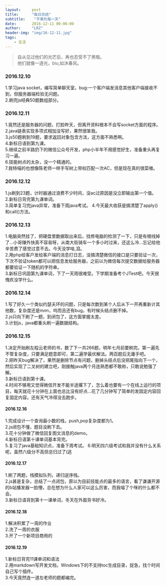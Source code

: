 ```yaml
---
layout:     post
title:      "每日总结"
subtitle:    "不辜负每一天"
date:       2016-12-11 00:06:00
author:     "LRZ"
header-img: "img/16-12-11.jpg"
tags:
    - 生活
---
```


>自从见过他们的光芒后，再也忍受不了黑暗。 <br>
>他们就像一道光，biu,如沐春风。<br>  


### 2016.12.10

1.学习java socket，编写简单聊天室，bug:一个客户端发消息其他客户端接收不到，但服务器端检验无问题。  
2.刷完js经典50题数组部分。

### 2016.12.11
1.竟然还是服务器的问题，打脸昨天，但离开资料根本不会写socket方面的程序。  
2.java链表实现多项式相加没写好，果然很笨我。  
3.js50题刷到19题，要求返回对象包含方法，这方面不熟悉啊。  
4.新标日语到第九课。  
5.继续之前半路扔下的微信公众号开发，php小半年不用感觉好生，准备重头再复习一遍。  
6.技能树点的太杂，没一个精通的。  
7.我特喵的也想像陈老师一样手写树上带权匹配一次AC，但是现在真的很菜嗷。  

### 2016.12.12  
1.js刷到23题，计时器通过浪费不少时间，没ac过原因是没立即输出第一个值。  
2.新标日背完第九课单词。  
3.简单复习完java异常，准备下周java考试。
4.今天最大收获是搞清楚了apply()和call()方法。    
  
### 2016.12.13  
1.电脑突然挂了，把硬盘里数据取出来后，找修电脑的检测了一下，只是有根线掉了...小哥赚外快真不容易呀，从南大街骑车一个多小时过来，还这么冷...忘记给他辛苦费了感觉过意不去。今天没学啥,泪。  
2.用php给客户发给客户端的消息打日志，没搞清楚微信的接口是只要验证一次，下次不验证token都可以把信息发给服务器，之前以为微信每次提交数据给服务器都要验证一下随机的字符串。  
3.新标日巩固第九课单词，下了一天雨很难受。下学期准备考个JTest吧，今天很愧疚没学什么。  

### 2016.12.14
1.写了好久一个类似约瑟夫环的问题，只是每次数到某个人后从下一开再重新计其他数，复杂度还是m*n*n，呜而且还有bug，有时候头结点删不掉。  
2.js只向下刷了一题，到闭包了，这方面掌握太差。  
3.计划js，java都重头刷一遍数据结构。  

### 2016.12.15  
1.决定开始刷左程云老师的书，数了下一共266题，明年七月前要刷完。第一遍先不管复杂度，只要满足题意即可，第二遍学最优解法。两百题后无庸手吧。  
2.把昨天bug解决了，果然是删除节点有问题，删掉头结点后没把尾指向下一个，然后实现了二叉树的建立吧，刚接触java两个月连熟悉都不敢称，只敢说勉强了解。  
3.新标日语到第十课。  
4.时间不够用又觉得微信开发不能半途撂下了，怎么着也要有一个在线上运行的项目，每天就花十分钟在上面也总比没有好点...花了几分钟写了简单的发固定内容回复固定内容。还有天气冷得没去跑步。  

#### 2016.12.16  
1.完成设计一个查询最小数的栈，push,pop复杂度都为1。  
2.js闭包不懂，题目没刷下去。   
3.花十分钟做了微信回复图文消息的demo。  
4.新标日语第十课单词基本背完。  
5.复习了java基础知识点，准备下周考试。
6.明天四六级考试和我并没有什么关系呢，虽然六级分不高但总归过了(逃  
 
#### 2016.12.17  
1.刷了两题，栈模拟队列，递归逆序栈。  
2.js甚是复杂，总结了一点闭包，原以为目前技能点的最多的语言，看了谦谦开源的b站播发器一脸懵，总在想为什么人家可以这么厉害，而我喵了个咪的什么都不会。  
3.新标日语背到第十一课单词，冬天在外面背书好冷。   

#### 2016.12.18  
1.解决积累了一周的作业  
2.洗了一周的衣服  
3.开了一个新项目商用的  

#### 2016.12.19
1.新标日背完11课单词和语法  
2.用markdown写开发文档，Windows下的不支持toc生成目录，捉急，找个时间自己写个插件。  
3.今天竟然连一道左老师的题都编完。

     